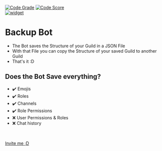 <!---
[![discord](https://discordapp.com/api/guilds/553942677117337600/widget.png)](https://discord.gg/Emk2udJ )
[![status](https://top.gg/api/widget/status/739905746002771990.svg)](https://discord.com/api/oauth2/authorize?client_id=739905746002771990&permissions=8&scope=bot)
[![owner](https://top.gg/api/widget/owner/739905746002771990.svg?noavatar=true)](https://discordbots.org/bot/739905746002771990)
<br>
[![servers](https://top.gg/api/widget/servers/739905746002771990.svg?noavatar=true)](https://top.gg/bot/739905746002771990)
[![votes](https://top.gg/api/widget/upvotes/739905746002771990.svg?noavatar=true)](https://top.gg/bot/739905746002771990)
[![lib](https://top.gg/api/widget/lib/739905746002771990.svg?noavatar=true)](https://top.gg/bot/739905746002771990)
-->

[![Code Grade](https://www.code-inspector.com/project/18847/status/svg)](https://frontend.code-inspector.com/public/project/18847/backup/dashboard)
[![Code Score](https://www.code-inspector.com/project/18847/score/svg)](https://frontend.code-inspector.com/public/project/18847/backup/dashboard)
<br />
[![widget](https://top.gg/api/widget/739905746002771990.svg)](https://top.gg/bot/739905746002771990)



# Backup Bot

 - The Bot saves the Structure of your Guild in a JSON File
 - With that File you can copy the Structure of your saved Guild to another Guild
 - That's it :D
 
 
 
 ## Does the Bot Save everything?
 - ✔️ Emojis
 - ✔️ Roles
 - ✔️ Channels
 - ✔️ Role Permissions
 - ❌ User Permissions & Roles
 - ❌ Chat history
 
 <br><br>
 [Invite me ;D](https://discord.com/api/oauth2/authorize?client_id=739905746002771990&permissions=8&scope=bot)
